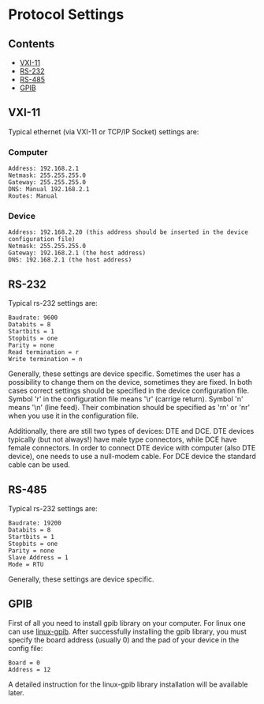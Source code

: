 # Protocol Settings

## Contents
- [VXI-11](#vxi-11)
- [RS-232](#rs-232)
- [RS-485](#rs-485)
- [GPIB](#gpib)

## VXI-11
Typical ethernet (via VXI-11 or TCP/IP Socket) settings are:

### Computer

    Address: 192.168.2.1
    Netmask: 255.255.255.0
    Gateway: 255.255.255.0
    DNS: Manual 192.168.2.1
    Routes: Manual

### Device

    Address: 192.168.2.20 (this address should be inserted in the device configuration file)
    Netmask: 255.255.255.0
    Gateway: 192.168.2.1 (the host address)
    DNS: 192.168.2.1 (the host address)

## RS-232
Typical rs-232 settings are:
    
    Baudrate: 9600
    Databits = 8
    Startbits = 1
    Stopbits = one
    Parity = none
    Read termination = r
    Write termination = n

Generally, these settings are device specific. Sometimes the user has a possibility to change them on the device, sometimes they are fixed. In both cases correct settings should be specified in the device configuration file. Symbol 'r' in the configuration file means '\r' (carrige return). Symbol 'n' means '\n' (line feed). Their combination should be specified as 'rn' or 'nr' when you use it in the configuration file.

Additionally, there are still two types of devices: DTE and DCE. DTE devices typically (but not always!) have male type connectors, while DCE have female connectors. In order to connect DTE device with computer (also DTE device), one needs to use a null-modem cable. For DCE device the standard cable can be used.

## RS-485
Typical rs-232 settings are:
    
    Baudrate: 19200
    Databits = 8
    Startbits = 1
    Stopbits = one
    Parity = none
    Slave Address = 1
    Mode = RTU

Generally, these settings are device specific. 

## GPIB
First of all you need to install gpib library on your computer. For linux one can use [linux-gpib](https://linux-gpib.sourceforge.io/). After successfully installing the gpib library, you must specify the board address (usually 0) and the pad of your device in the config file:
    
    Board = 0
    Address = 12

A detailed instruction for the linux-gpib library installation will be available later.